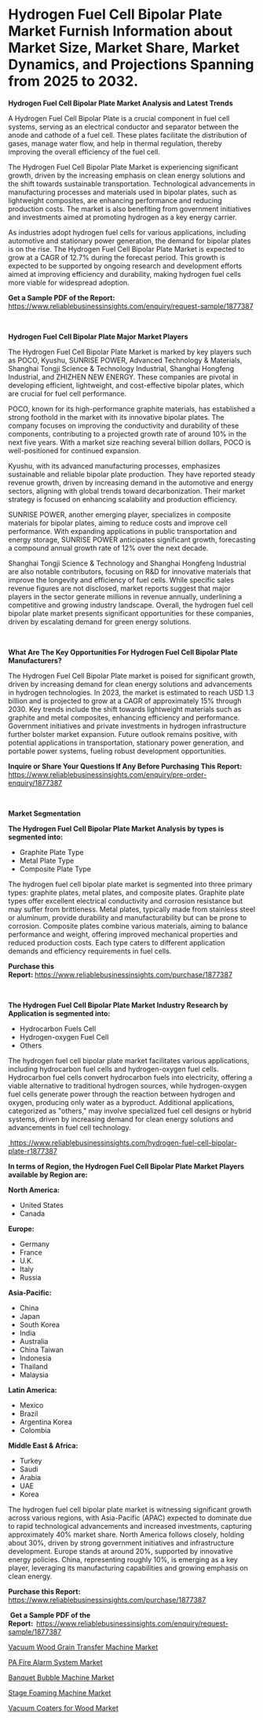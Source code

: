 <p><h1>Hydrogen Fuel Cell Bipolar Plate Market Furnish Information about Market Size, Market Share, Market Dynamics, and Projections Spanning from 2025 to 2032.</h1></p><p><strong>Hydrogen Fuel Cell Bipolar Plate Market Analysis and Latest Trends</strong></p>
<p><p>A Hydrogen Fuel Cell Bipolar Plate is a crucial component in fuel cell systems, serving as an electrical conductor and separator between the anode and cathode of a fuel cell. These plates facilitate the distribution of gases, manage water flow, and help in thermal regulation, thereby improving the overall efficiency of the fuel cell.</p><p>The Hydrogen Fuel Cell Bipolar Plate Market is experiencing significant growth, driven by the increasing emphasis on clean energy solutions and the shift towards sustainable transportation. Technological advancements in manufacturing processes and materials used in bipolar plates, such as lightweight composites, are enhancing performance and reducing production costs. The market is also benefiting from government initiatives and investments aimed at promoting hydrogen as a key energy carrier.</p><p>As industries adopt hydrogen fuel cells for various applications, including automotive and stationary power generation, the demand for bipolar plates is on the rise. The Hydrogen Fuel Cell Bipolar Plate Market is expected to grow at a CAGR of 12.7% during the forecast period. This growth is expected to be supported by ongoing research and development efforts aimed at improving efficiency and durability, making hydrogen fuel cells more viable for widespread adoption.</p></p>
<p><strong>Get a Sample PDF of the Report:&nbsp;</strong> <a href="https://www.reliablebusinessinsights.com/enquiry/request-sample/1877387?utm_campaign=117&utm_medium=2&utm_source=Github&utm_content=ia&utm_term=28022025&utm_id=hydrogen-fuel-cell-bipolar-plate">https://www.reliablebusinessinsights.com/enquiry/request-sample/1877387</a></p>
<p>&nbsp;</p>
<p><strong>Hydrogen Fuel Cell Bipolar Plate Major Market Players</strong></p>
<p><p>The Hydrogen Fuel Cell Bipolar Plate Market is marked by key players such as POCO, Kyushu, SUNRISE POWER, Advanced Technology & Materials, Shanghai Tongji Science & Technology Industrial, Shanghai Hongfeng Industrial, and ZHIZHEN NEW ENERGY. These companies are pivotal in developing efficient, lightweight, and cost-effective bipolar plates, which are crucial for fuel cell performance.</p><p>POCO, known for its high-performance graphite materials, has established a strong foothold in the market with its innovative bipolar plates. The company focuses on improving the conductivity and durability of these components, contributing to a projected growth rate of around 10% in the next five years. With a market size reaching several billion dollars, POCO is well-positioned for continued expansion.</p><p>Kyushu, with its advanced manufacturing processes, emphasizes sustainable and reliable bipolar plate production. They have reported steady revenue growth, driven by increasing demand in the automotive and energy sectors, aligning with global trends toward decarbonization. Their market strategy is focused on enhancing scalability and production efficiency. </p><p>SUNRISE POWER, another emerging player, specializes in composite materials for bipolar plates, aiming to reduce costs and improve cell performance. With expanding applications in public transportation and energy storage, SUNRISE POWER anticipates significant growth, forecasting a compound annual growth rate of 12% over the next decade.</p><p>Shanghai Tongji Science & Technology and Shanghai Hongfeng Industrial are also notable contributors, focusing on R&D for innovative materials that improve the longevity and efficiency of fuel cells. While specific sales revenue figures are not disclosed, market reports suggest that major players in the sector generate millions in revenue annually, underlining a competitive and growing industry landscape. Overall, the hydrogen fuel cell bipolar plate market presents significant opportunities for these companies, driven by escalating demand for green energy solutions.</p></p>
<p>&nbsp;</p>
<p><strong>What Are The Key Opportunities For Hydrogen Fuel Cell Bipolar Plate Manufacturers?</strong></p>
<p><p>The Hydrogen Fuel Cell Bipolar Plate market is poised for significant growth, driven by increasing demand for clean energy solutions and advancements in hydrogen technologies. In 2023, the market is estimated to reach USD 1.3 billion and is projected to grow at a CAGR of approximately 15% through 2030. Key trends include the shift towards lightweight materials such as graphite and metal composites, enhancing efficiency and performance. Government initiatives and private investments in hydrogen infrastructure further bolster market expansion. Future outlook remains positive, with potential applications in transportation, stationary power generation, and portable power systems, fueling robust development opportunities.</p></p>
<p><strong>Inquire or Share Your Questions If Any Before Purchasing This Report:</strong> <a href="https://www.reliablebusinessinsights.com/enquiry/pre-order-enquiry/1877387?utm_campaign=117&utm_medium=2&utm_source=Github&utm_content=ia&utm_term=28022025&utm_id=hydrogen-fuel-cell-bipolar-plate">https://www.reliablebusinessinsights.com/enquiry/pre-order-enquiry/1877387</a></p>
<p>&nbsp;</p>
<p><strong>Market Segmentation</strong></p>
<p><strong>The Hydrogen Fuel Cell Bipolar Plate Market Analysis by types is segmented into:</strong></p>
<p><ul><li>Graphite Plate Type</li><li>Metal Plate Type</li><li>Composite Plate Type</li></ul></p>
<p><p>The hydrogen fuel cell bipolar plate market is segmented into three primary types: graphite plates, metal plates, and composite plates. Graphite plate types offer excellent electrical conductivity and corrosion resistance but may suffer from brittleness. Metal plates, typically made from stainless steel or aluminum, provide durability and manufacturability but can be prone to corrosion. Composite plates combine various materials, aiming to balance performance and weight, offering improved mechanical properties and reduced production costs. Each type caters to different application demands and efficiency requirements in fuel cells.</p></p>
<p><strong>Purchase this Report:&nbsp;</strong><a href="https://www.reliablebusinessinsights.com/purchase/1877387?utm_campaign=117&utm_medium=2&utm_source=Github&utm_content=ia&utm_term=28022025&utm_id=hydrogen-fuel-cell-bipolar-plate">https://www.reliablebusinessinsights.com/purchase/1877387</a></p>
<p>&nbsp;</p>
<p><strong>The Hydrogen Fuel Cell Bipolar Plate Market Industry Research by Application is segmented into:</strong></p>
<p><ul><li>Hydrocarbon Fuels Cell</li><li>Hydrogen-oxygen Fuel Cell</li><li>Others</li></ul></p>
<p><p>The hydrogen fuel cell bipolar plate market facilitates various applications, including hydrocarbon fuel cells and hydrogen-oxygen fuel cells. Hydrocarbon fuel cells convert hydrocarbon fuels into electricity, offering a viable alternative to traditional hydrogen sources, while hydrogen-oxygen fuel cells generate power through the reaction between hydrogen and oxygen, producing only water as a byproduct. Additional applications, categorized as "others," may involve specialized fuel cell designs or hybrid systems, driven by increasing demand for clean energy solutions and advancements in fuel cell technology.</p></p>
<p><a href="https://www.reliablebusinessinsights.com/hydrogen-fuel-cell-bipolar-plate-r1877387?utm_campaign=117&utm_medium=2&utm_source=Github&utm_content=ia&utm_term=28022025&utm_id=hydrogen-fuel-cell-bipolar-plate">&nbsp;https://www.reliablebusinessinsights.com/hydrogen-fuel-cell-bipolar-plate-r1877387</a></p>
<p><strong>In terms of Region, the Hydrogen Fuel Cell Bipolar Plate Market Players available by Region are:</strong></p>
<p>
    <p> <strong> North America: </strong>
        <ul>
            <li>United States</li>
            <li>Canada</li>
        </ul>
        </p> 
    <p> <strong> Europe: </strong>
        <ul>
            <li>Germany</li>
            <li>France</li>
            <li>U.K.</li>
            <li>Italy</li>
            <li>Russia</li>
        </ul>
        </p> 
    <p> <strong> Asia-Pacific: </strong>
        <ul>
            <li>China</li>
            <li>Japan</li>
            <li>South Korea</li>
            <li>India</li>
            <li>Australia</li>
            <li>China Taiwan</li>
            <li>Indonesia</li>
            <li>Thailand</li>
            <li>Malaysia</li>
        </ul>
        </p> 
    <p> <strong> Latin America: </strong>
        <ul>
            <li>Mexico</li>
            <li>Brazil</li>
            <li>Argentina Korea</li>
            <li>Colombia</li>
        </ul>
        </p> 
    <p> <strong> Middle East & Africa: </strong>
        <ul>
            <li>Turkey</li>
            <li>Saudi</li>
            <li>Arabia</li>
            <li>UAE</li>
            <li>Korea</li>
        </ul>
    </p>
    </p>
<p><p>The hydrogen fuel cell bipolar plate market is witnessing significant growth across various regions, with Asia-Pacific (APAC) expected to dominate due to rapid technological advancements and increased investments, capturing approximately 40% market share. North America follows closely, holding about 30%, driven by strong government initiatives and infrastructure development. Europe stands at around 20%, supported by innovative energy policies. China, representing roughly 10%, is emerging as a key player, leveraging its manufacturing capabilities and growing emphasis on clean energy.</p></p>
<p><strong>Purchase this Report: </strong><a href="https://www.reliablebusinessinsights.com/purchase/1877387?utm_campaign=117&utm_medium=2&utm_source=Github&utm_content=ia&utm_term=28022025&utm_id=hydrogen-fuel-cell-bipolar-plate">https://www.reliablebusinessinsights.com/purchase/1877387</a></p>
<p>&nbsp;<strong>Get a Sample PDF of the Report:&nbsp;&nbsp;</strong><a href="https://www.reliablebusinessinsights.com/enquiry/request-sample/1877387?utm_campaign=117&utm_medium=2&utm_source=Github&utm_content=ia&utm_term=28022025&utm_id=hydrogen-fuel-cell-bipolar-plate">https://www.reliablebusinessinsights.com/enquiry/request-sample/1877387</a></p>
<p><strong></strong></p>
<p><p><a href="https://github.com/elizabethdagraca/Market-Research-Report-List-5/blob/main/vacuum-wood-grain-transfer-machine-market.md?utm_campaign=117&utm_medium=2&utm_source=Github&utm_content=ia&utm_term=28022025&utm_id=hydrogen-fuel-cell-bipolar-plate">Vacuum Wood Grain Transfer Machine Market</a></p><p><a href="https://github.com/santosh758595/Market-Research-Report-List-7/blob/main/pa-fire-alarm-system-market.md?utm_campaign=117&utm_medium=2&utm_source=Github&utm_content=ia&utm_term=28022025&utm_id=hydrogen-fuel-cell-bipolar-plate">PA Fire Alarm System Market</a></p><p><a href="https://github.com/porstgowinjq/Market-Research-Report-List-1/blob/main/banquet-bubble-machine-market.md?utm_campaign=117&utm_medium=2&utm_source=Github&utm_content=ia&utm_term=28022025&utm_id=hydrogen-fuel-cell-bipolar-plate">Banquet Bubble Machine Market</a></p><p><a href="https://github.com/amagloeaad54/Market-Research-Report-List-1/blob/main/stage-foaming-machine-market.md?utm_campaign=117&utm_medium=2&utm_source=Github&utm_content=ia&utm_term=28022025&utm_id=hydrogen-fuel-cell-bipolar-plate">Stage Foaming Machine Market</a></p><p><a href="https://github.com/blauetrelawz/Market-Research-Report-List-1/blob/main/vacuum-coaters-for-wood-market.md?utm_campaign=117&utm_medium=2&utm_source=Github&utm_content=ia&utm_term=28022025&utm_id=hydrogen-fuel-cell-bipolar-plate">Vacuum Coaters for Wood Market</a></p></p>